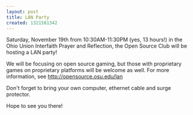 ```yaml
---
layout: post
title: LAN Party
created: 1321581342
---
```

Saturday, November 19th from 10:30AM-11:30PM (yes, 13 hours!) in the Ohio Union Interfaith Prayer and Reflection, the Open Source Club will be hosting a LAN party!

We will be focusing on open source gaming, but those with proprietary games on proprietary platforms will be welcome as well.  For more information, see http://opensource.osu.edu/lan

Don't forget to bring your own computer, ethernet cable and surge protector.

Hope to see you there!
